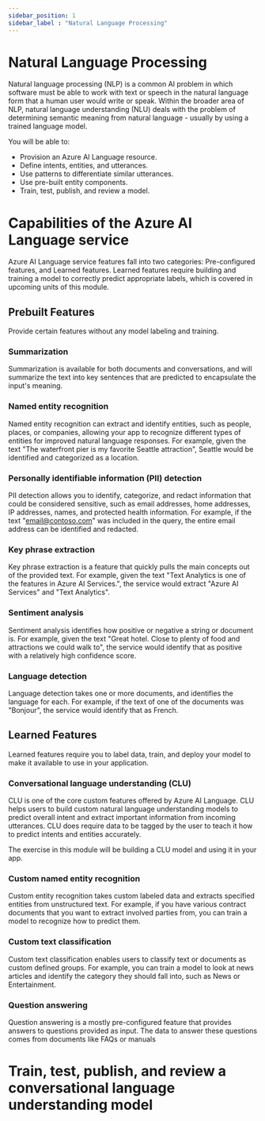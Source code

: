 ```yaml
---
sidebar_position: 1
sidebar_label : "Natural Language Processing"
---
```

# Natural Language Processing

Natural language processing (NLP) is a common AI problem in which software must be able to work with text or speech in the natural language form that a human user would write or speak. Within the broader area of NLP, natural language understanding (NLU) deals with the problem of determining semantic meaning from natural language - usually by using a trained language model.

You will be able to:

 - Provision an Azure AI Language resource. 
 - Define intents, entities, and utterances. 
 - Use patterns to differentiate similar utterances. 
 - Use pre-built entity components. 
 - Train, test, publish, and review a
   model.

# Capabilities of the Azure AI Language service

Azure AI Language service features fall into two categories: Pre-configured features, and Learned features. Learned features require building and training a model to correctly predict appropriate labels, which is covered in upcoming units of this module.

## Prebuilt Features

Provide certain features without any model labeling and training.

### Summarization

Summarization is available for both documents and conversations, and will summarize the text into key sentences that are predicted to encapsulate the input's meaning.

### Named entity recognition

Named entity recognition can extract and identify entities, such as people, places, or companies, allowing your app to recognize different types of entities for improved natural language responses. For example, given the text "The waterfront pier is my favorite Seattle attraction", Seattle would be identified and categorized as a location.

### Personally identifiable information (PII) detection

PII detection allows you to identify, categorize, and redact information that could be considered sensitive, such as email addresses, home addresses, IP addresses, names, and protected health information. For example, if the text "email@contoso.com" was included in the query, the entire email address can be identified and redacted.

### Key phrase extraction

Key phrase extraction is a feature that quickly pulls the main concepts out of the provided text. For example, given the text "Text Analytics is one of the features in Azure AI Services.", the service would extract "Azure AI Services" and "Text Analytics".

### Sentiment analysis

Sentiment analysis identifies how positive or negative a string or document is. For example, given the text "Great hotel. Close to plenty of food and attractions we could walk to", the service would identify that as positive with a relatively high confidence score.

### Language detection

Language detection takes one or more documents, and identifies the language for each. For example, if the text of one of the documents was "Bonjour", the service would identify that as French.

## Learned Features

Learned features require you to label data, train, and deploy your model to make it available to use in your application.

### Conversational language understanding (CLU)

CLU is one of the core custom features offered by Azure AI Language. CLU helps users to build custom natural language understanding models to predict overall intent and extract important information from incoming utterances. CLU does require data to be tagged by the user to teach it how to predict intents and entities accurately.

The exercise in this module will be building a CLU model and using it in your app.

### Custom named entity recognition

Custom entity recognition takes custom labeled data and extracts specified entities from unstructured text. For example, if you have various contract documents that you want to extract involved parties from, you can train a model to recognize how to predict them.

### Custom text classification

Custom text classification enables users to classify text or documents as custom defined groups. For example, you can train a model to look at news articles and identify the category they should fall into, such as News or Entertainment.

### Question answering

Question answering is a mostly pre-configured feature that provides answers to questions provided as input. The data to answer these questions comes from documents like FAQs or manuals

# Train, test, publish, and review a conversational language understanding model


